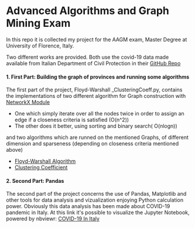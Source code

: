 # Advanced Algorithms and Graph Mining Exam

In this repo it is collected my project for the AAGM exam, Master Degree at University of Florence, Italy.

Two different works are provided. Both use the covid-19 data made available from Italian Department of Civil Protection
in their [GitHub Repo](https://github.com/pcm-dpc/COVID-19)

#### 1. First Part: Building the graph of provinces and running some algorithms

The first part of the project, Floyd-Warshall _ClusteringCoeff.py, contains the implementations of two different 
algorithm for Graph construction with [NetworkX Module](https://networkx.github.io/) 
* One which simply iterate over all the nodes twice in order to assign an edge if a closeness criteria is satisfied (O(n^2))
* The other does it better, using sorting and binary search( O(nlogn))
    
and two algorithms which are runned on the mentioned Graphs, of different dimension and sparseness (depending on closeness
criteria mentioned above)
* [Floyd-Warshall Algorithm](https://en.wikipedia.org/wiki/Floyd%E2%80%93Warshall_algorithm)
* [Clustering Coefficient]( https://it.wikipedia.org/wiki/Coefficiente_di_clustering )

#### 2. Second Part: Pandas

The second part of the project concerns the use of Pandas, Matplotlib and other tools for data analysis and vizualization
enjoying Python calculation power. Obviously this data analysis has been made about COVID-19 pandemic in Italy.
At this link it's possible to visualize the Jupyter Notebook, powered by nbviewr: 
[COVID-19 In Italy](https://nbviewer.jupyter.org/github/pisalore/AAGM_exam/blob/master/pandas_exam.ipynb)
